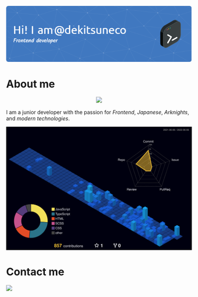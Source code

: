 <p align="center">
  <a href="https://github.com/dekitsuneco">
    <img src="./github-header-image.png" />
  </a>
</p>

# About me
<p align="center">
  <a href="https://skillicons.dev" align="right">
    <img src="https://skillicons.dev/icons?i=js,html,css,sass,nodejs,tailwind,materialui,typescript,react,redux" />
  </a>
</p>

<!--![Header](./github-header-image.png)-->

<!--[![My Skills](https://skillicons.dev/icons?i=js,html,css,sass,nodejs,tailwind,typescript,react,redux&perline=3)](https://skillicons.dev)-->

I am a junior developer with the passion for *Frontend*, *Japanese*, *Arknights*, and *modern technologies*.

![](./profile-3d-contrib/profile-night-view.svg)


# Contact me
<a href="https://t.me/dekitsuneco">
    <img src="https://img.shields.io/badge/Telegram-2CA5E0?style=for-the-badge&logo=telegram&logoColor=white" />
</a>

<!--
**dekitsuneco/dekitsuneco** is a ✨ _special_ ✨ repository because its `README.md` (this file) appears on your GitHub profile.

Here are some ideas to get you started:

- 🔭 I’m currently working on ...
- 🌱 I’m currently learning ...
- 👯 I’m looking to collaborate on ...
- 🤔 I’m looking for help with ...
- 💬 Ask me about ...
- 📫 How to reach me: ...
- 😄 Pronouns: ...
- ⚡ Fun fact: ...
-->
